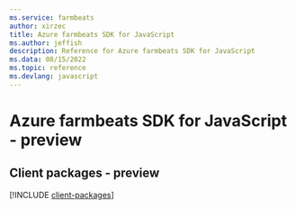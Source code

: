 ```yaml
---
ms.service: farmbeats
author: xirzec
title: Azure farmbeats SDK for JavaScript
ms.author: jeffish
description: Reference for Azure farmbeats SDK for JavaScript
ms.data: 08/15/2022
ms.topic: reference
ms.devlang: javascript
---
```

# Azure farmbeats SDK for JavaScript - preview

## Client packages - preview
[!INCLUDE [client-packages](farmbeats-client-index.md)]